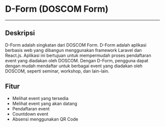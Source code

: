 # D-Form (DOSCOM Form)

---

## Deskripsi

D-Form adalah singkatan dari DOSCOM Form. D-Form adalah aplikasi berbasis web yang dibangun menggunakan framework Laravel dan React.js. Aplikasi ini bertujuan untuk mempermudah proses pendaftaran event yang diadakan oleh DOSCOM. Dengan D-Form, pengguna dapat dengan mudah mendaftar untuk berbagai event yang diadakan oleh DOSCOM, seperti seminar, workshop, dan lain-lain.

## Fitur

-   Melihat event yang tersedia
-   Melihat event yang akan datang
-   Pendaftaran event
-   Countdown event
-   Absensi menggunakan QR Code
